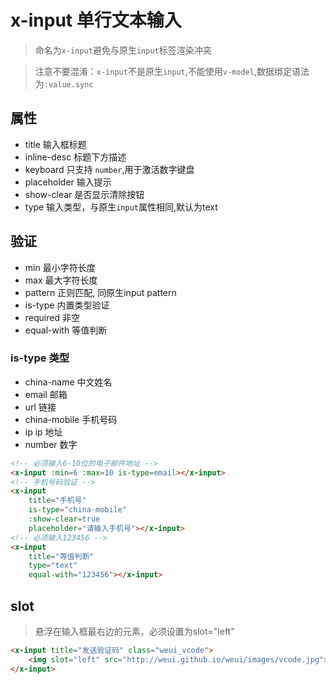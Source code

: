 # x-input 单行文本输入

> 命名为`x-input`避免与原生`input`标签渲染冲突


> 注意不要混淆：`x-input`不是原生`input`,不能使用`v-model`,数据绑定语法为`:value.sync`

## 属性
+ title 输入框标题
+ inline-desc 标题下方描述
+ keyboard 只支持 `number`,用于激活数字键盘
+ placeholder 输入提示
+ show-clear 是否显示清除按钮
+ type 输入类型，与原生`input`属性相同,默认为text

## 验证

+ min 最小字符长度
+ max 最大字符长度
+ pattern 正则匹配, 同原生input pattern
+ is-type 内置类型验证
+ required 非空
+ equal-with 等值判断


### is-type 类型
+ china-name 中文姓名
+ email 邮箱
+ url 链接
+ china-mobile 手机号码
+ ip ip 地址
+ number 数字
``` html
<!-- 必须输入6-10位的电子邮件地址 -->
<x-input :min=6 :max=10 is-type=email></x-input>
<!-- 手机号码验证 -->
<x-input 
    title="手机号"
    is-type="china-mobile" 
    :show-clear=true 
    placeholder="请输入手机号"></x-input>
<!-- 必须输入123456 -->
<x-input
    title="等值判断"
    type="text"
    equal-with="123456"></x-input>
```

## slot

> 悬浮在输入框最右边的元素，必须设置为slot="left"

``` html
<x-input title="发送验证码" class="weui_vcode">
    <img slot="left" src="http://weui.github.io/weui/images/vcode.jpg">
</x-input>
```
